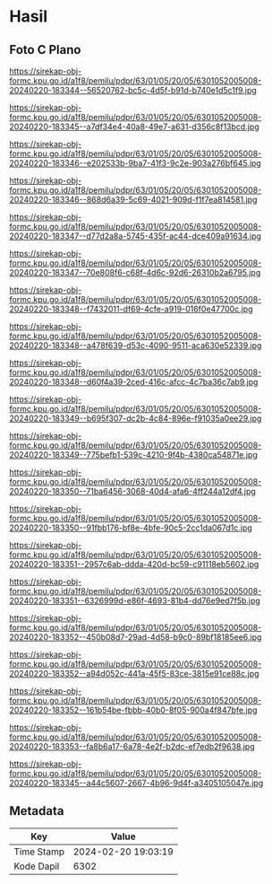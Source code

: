 # Hasil

## Foto C Plano

https://sirekap-obj-formc.kpu.go.id/a1f8/pemilu/pdpr/63/01/05/20/05/6301052005008-20240220-183344--56520762-bc5c-4d5f-b91d-b740e1d5c1f9.jpg

https://sirekap-obj-formc.kpu.go.id/a1f8/pemilu/pdpr/63/01/05/20/05/6301052005008-20240220-183345--a7df34e4-40a8-49e7-a631-d356c8f13bcd.jpg

https://sirekap-obj-formc.kpu.go.id/a1f8/pemilu/pdpr/63/01/05/20/05/6301052005008-20240220-183346--e202533b-9ba7-41f3-9c2e-903a276bf645.jpg

https://sirekap-obj-formc.kpu.go.id/a1f8/pemilu/pdpr/63/01/05/20/05/6301052005008-20240220-183346--868d6a39-5c69-4021-909d-f1f7ea814581.jpg

https://sirekap-obj-formc.kpu.go.id/a1f8/pemilu/pdpr/63/01/05/20/05/6301052005008-20240220-183347--d77d2a8a-5745-435f-ac44-dce409a91634.jpg

https://sirekap-obj-formc.kpu.go.id/a1f8/pemilu/pdpr/63/01/05/20/05/6301052005008-20240220-183347--70e808f6-c68f-4d6c-92d6-26310b2a6795.jpg

https://sirekap-obj-formc.kpu.go.id/a1f8/pemilu/pdpr/63/01/05/20/05/6301052005008-20240220-183348--f7432011-df69-4cfe-a919-016f0e47700c.jpg

https://sirekap-obj-formc.kpu.go.id/a1f8/pemilu/pdpr/63/01/05/20/05/6301052005008-20240220-183348--a478f639-d53c-4090-9511-aca630e52339.jpg

https://sirekap-obj-formc.kpu.go.id/a1f8/pemilu/pdpr/63/01/05/20/05/6301052005008-20240220-183348--d60f4a39-2ced-416c-afcc-4c7ba36c7ab9.jpg

https://sirekap-obj-formc.kpu.go.id/a1f8/pemilu/pdpr/63/01/05/20/05/6301052005008-20240220-183349--b695f307-dc2b-4c84-896e-f91035a0ee29.jpg

https://sirekap-obj-formc.kpu.go.id/a1f8/pemilu/pdpr/63/01/05/20/05/6301052005008-20240220-183349--775befb1-539c-4210-9f4b-4380ca54871e.jpg

https://sirekap-obj-formc.kpu.go.id/a1f8/pemilu/pdpr/63/01/05/20/05/6301052005008-20240220-183350--71ba6456-3068-40d4-afa6-4ff244a12df4.jpg

https://sirekap-obj-formc.kpu.go.id/a1f8/pemilu/pdpr/63/01/05/20/05/6301052005008-20240220-183350--91fbb176-bf8e-4bfe-90c5-2cc1da067d1c.jpg

https://sirekap-obj-formc.kpu.go.id/a1f8/pemilu/pdpr/63/01/05/20/05/6301052005008-20240220-183351--2957c6ab-ddda-420d-bc59-c91118eb5602.jpg

https://sirekap-obj-formc.kpu.go.id/a1f8/pemilu/pdpr/63/01/05/20/05/6301052005008-20240220-183351--6326999d-e86f-4693-81b4-dd76e9ed7f5b.jpg

https://sirekap-obj-formc.kpu.go.id/a1f8/pemilu/pdpr/63/01/05/20/05/6301052005008-20240220-183352--450b08d7-29ad-4d58-b9c0-89bf18185ee6.jpg

https://sirekap-obj-formc.kpu.go.id/a1f8/pemilu/pdpr/63/01/05/20/05/6301052005008-20240220-183352--a94d052c-441a-45f5-83ce-3815e91ce88c.jpg

https://sirekap-obj-formc.kpu.go.id/a1f8/pemilu/pdpr/63/01/05/20/05/6301052005008-20240220-183352--161b54be-fbbb-40b0-8f05-900a4f847bfe.jpg

https://sirekap-obj-formc.kpu.go.id/a1f8/pemilu/pdpr/63/01/05/20/05/6301052005008-20240220-183353--fa8b6a17-6a78-4e2f-b2dc-ef7edb2f9638.jpg

https://sirekap-obj-formc.kpu.go.id/a1f8/pemilu/pdpr/63/01/05/20/05/6301052005008-20240220-183345--a44c5607-2667-4b96-9d4f-a3405105047e.jpg


## Metadata

| Key        | Value               |
| ---------- | ------------------- |
| Time Stamp | 2024-02-20 19:03:19 |
| Kode Dapil | 6302                |



